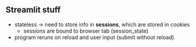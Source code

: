 ## Streamlit stuff
- stateless -> need to store info in **sessions**, which are stored in cookies
    - sessions are bound to browser tab (session_state)
- program reruns on reload and user input (submit without reload)